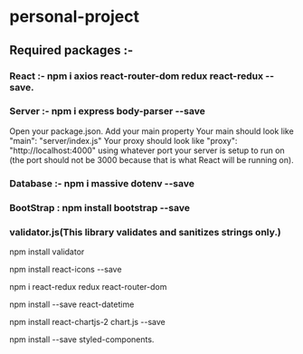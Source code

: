 # personal-project

## Required packages :- 

### React :- npm i axios react-router-dom redux react-redux --save.

### Server :- npm i express body-parser --save
Open your package.json. Add your main property 
Your main should look like "main": "server/index.js"
Your proxy should look like "proxy": "http://localhost:4000" using whatever port your server is setup to run on (the port should not be 3000 because that is what React will be running on).

### Database :- npm i massive dotenv --save


### BootStrap : npm install bootstrap --save

### validator.js(This library validates and sanitizes strings only.)

npm install validator

npm install react-icons --save

npm i react-redux redux react-router-dom

npm install --save react-datetime

npm install react-chartjs-2 chart.js --save

npm install --save styled-components.

